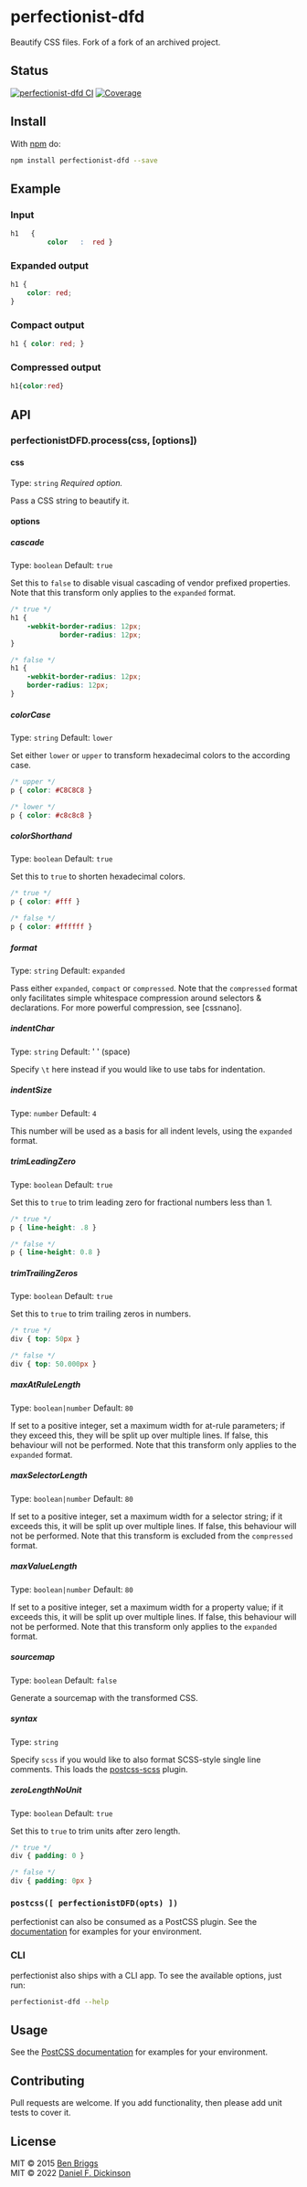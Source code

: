 # perfectionist-dfd

Beautify CSS files. Fork of a fork of an archived project.

## Status

[![perfectionist-dfd CI](https://github.com/danielfdickinson/perfectionist-dfd/actions/workflows/ci.yml/badge.svg)](https://github.com/danielfdickinson/perfectionist-dfd/actions/workflows/ci.yml) [![Coverage](https://coveralls.io/repos/github/danielfdickinson/perfectionist-dfd/badge.svg?branch=main)](https://coveralls.io/github/danielfdickinson/perfectionist-dfd?branch=main)

## Install

With [npm](https://npmjs.org/package/perfectionist-dfd) do:

```sh
npm install perfectionist-dfd --save
```

## Example

### Input

```css
h1   {
         color   :  red }
```

### Expanded output

```css
h1 {
    color: red;
}
```

### Compact output

```css
h1 { color: red; }
```

### Compressed output

```css
h1{color:red}
```

## API

### perfectionistDFD.process(css, [options])

#### css

Type: `string`
*Required option.*

Pass a CSS string to beautify it.

#### options

##### cascade

Type: `boolean`
Default: `true`

Set this to `false` to disable visual cascading of vendor prefixed properties.
Note that this transform only applies to the `expanded` format.

```css
/* true */
h1 {
    -webkit-border-radius: 12px;
            border-radius: 12px;
}

/* false */
h1 {
    -webkit-border-radius: 12px;
    border-radius: 12px;
}
```

##### colorCase

Type: `string`
Default: `lower`

Set either `lower` or `upper` to transform hexadecimal colors to the according case.

```css
/* upper */
p { color: #C8C8C8 }

/* lower */
p { color: #c8c8c8 }
```

##### colorShorthand

Type: `boolean`
Default: `true`

Set this to `true` to shorten hexadecimal colors.

```css
/* true */
p { color: #fff }

/* false */
p { color: #ffffff }
```

##### format

Type: `string`
Default: `expanded`

Pass either `expanded`, `compact` or `compressed`. Note that the `compressed`
format only facilitates simple whitespace compression around selectors &
declarations. For more powerful compression, see [cssnano].

##### indentChar

Type: `string`
Default: ' ' (space)

Specify `\t` here instead if you would like to use tabs for indentation.

##### indentSize

Type: `number`
Default: `4`

This number will be used as a basis for all indent levels, using the `expanded`
format.

##### trimLeadingZero

Type: `boolean`
Default: `true`

Set this to `true` to trim leading zero for fractional numbers less than 1.

```css
/* true */
p { line-height: .8 }

/* false */
p { line-height: 0.8 }
```

##### trimTrailingZeros

Type: `boolean`
Default: `true`

Set this to `true` to trim trailing zeros in numbers.

```css
/* true */
div { top: 50px }

/* false */
div { top: 50.000px }
```

##### maxAtRuleLength

Type: `boolean|number`
Default: `80`

If set to a positive integer, set a maximum width for at-rule parameters; if
they exceed this, they will be split up over multiple lines. If false, this
behaviour will not be performed. Note that this transform only applies to
the `expanded` format.

##### maxSelectorLength

Type: `boolean|number`
Default: `80`

If set to a positive integer, set a maximum width for a selector string; if
it exceeds this, it will be split up over multiple lines. If false, this
behaviour will not be performed. Note that this transform is excluded from the
`compressed` format.

##### maxValueLength

Type: `boolean|number`
Default: `80`

If set to a positive integer, set a maximum width for a property value; if
it exceeds this, it will be split up over multiple lines. If false, this
behaviour will not be performed. Note that this transform only applies to
the `expanded` format.

##### sourcemap

Type: `boolean`
Default: `false`

Generate a sourcemap with the transformed CSS.

##### syntax

Type: `string`

Specify `scss` if you would like to also format SCSS-style single line comments.
This loads the [postcss-scss](https://github.com/postcss/postcss-scss) plugin.

##### zeroLengthNoUnit

Type: `boolean`
Default: `true`

Set this to `true` to trim units after zero length.

```css
/* true */
div { padding: 0 }

/* false */
div { padding: 0px }
```

### `postcss([ perfectionistDFD(opts) ])`

perfectionist can also be consumed as a PostCSS plugin. See the
[documentation](https://github.com/postcss/postcss#usage) for examples for
your environment.

### CLI

perfectionist also ships with a CLI app. To see the available options, just run:

```sh
perfectionist-dfd --help
```

## Usage

See the [PostCSS documentation](https://github.com/postcss/postcss#usage) for
examples for your environment.

## Contributing

Pull requests are welcome. If you add functionality, then please add unit tests
to cover it.

## License

MIT © 2015 [Ben Briggs](http://beneb.info) \
MIT © 2022 [Daniel F. Dickinson](https://www.wildtechgarden.ca/danielfdickinson/)
